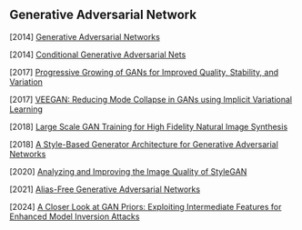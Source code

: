 ## Generative Adversarial Network

[2014] [Generative Adversarial Networks](https://arxiv.org/abs/1406.2661)

[2014] [Conditional Generative Adversarial Nets](https://arxiv.org/abs/1411.1784)

[2017] [Progressive Growing of GANs for Improved Quality, Stability, and Variation](https://arxiv.org/abs/1710.10196)

[2017] [VEEGAN: Reducing Mode Collapse in GANs using Implicit Variational Learning](https://arxiv.org/abs/1705.07761)

[2018] [Large Scale GAN Training for High Fidelity Natural Image Synthesis](https://arxiv.org/abs/1809.11096)

[2018] [A Style-Based Generator Architecture for Generative Adversarial Networks](https://arxiv.org/abs/1812.04948)

[2020] [Analyzing and Improving the Image Quality of StyleGAN](https://arxiv.org/abs/1912.04958)

[2021] [Alias-Free Generative Adversarial Networks](https://arxiv.org/abs/2106.12423)

[2024] [A Closer Look at GAN Priors: Exploiting Intermediate Features for Enhanced Model Inversion Attacks](https://arxiv.org/abs/2407.13863)